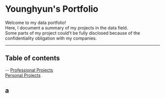 # Younghyun's Portfolio

Welcome to my data portfolio! </br>
Here, I document a summary of my projects in the data field. </br>
Some parts of my project could't be fully disclosed because of the confidentiality obligation with my companies. </br>

---
## Table of contents
--
[Professional Projects](##-a) </br>
[Personal Projects](##-b)

## a
